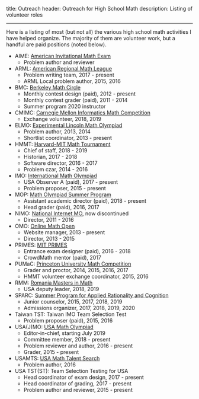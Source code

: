 title: Outreach
header: Outreach for High School Math
description: Listing of volunteer roles

---

Here is a listing of most (but not all)
the various high school math activities I have helped organize.
The majority of them are volunteer work,
but a handful are paid positions (noted below).

+ AIME: [American Invitational Math Exam](https://en.wikipedia.org/wiki/American_Invitational_Mathematics_Examination)
	+ Problem author and reviewer
+ ARML: [American Regional Math League](https://www.arml2.com)
	+ Problem writing team, 2017 - present
	+ ARML Local problem author, 2015, 2016
+ BMC: [Berkeley Math Circle](https://mathcircle.berkeley.edu/)
	+ Monthly contest design (paid), 2012 - present
	+ Monthly contest grader (paid), 2011 - 2014
	+ Summer program 2020 instructor
+ CMIMC: [Carnegie Mellon Informatics Math Competition](https://www.cmimc.org/)
	+ Exchange volunteer, 2018, 2019
+ ELMO: [Experimental Lincoln Math Olympiad](https://web.evanchen.cc/elmo/index.html)
	+ Problem author, 2013, 2014
	+ Shortlist coordinator, 2013 - present
+ HMMT: [Harvard-MIT Math Tournament](https://www.hmmt.org)
	+ Chief of staff, 2018 - 2019
	+ Historian, 2017 - 2018
	+ Software director, 2016 - 2017
	+ Problem czar, 2014 - 2016
+ IMO: [International Math Olympiad](https://www.imo-official.org)
	+ USA Observer A (paid), 2017 - present
	+ Problem proposer, 2015 - present
+ MOP: [Math Olympiad Summer Program](https://en.wikipedia.org/wiki/Mathematical_Olympiad_Summer_Program)
	+ Assistant academic director (paid), 2018 - present
	+ Head grader (paid), 2016, 2017
+ NIMO: [National Internet MO](https://internetolympiad.org/), now discontinued
	+ Director, 2011 - 2016
+ OMO: [Online Math Open](https://internetolympiad.org/pages/16-omo_acknow)
	+ Website manager, 2013 - present
	+ Director, 2013 - 2015
+ PRIMES: [MIT PRIMES](https://math.mit.edu/research/highschool/primes/index.php)
	+ Entrance exam designer (paid), 2016 - 2018
	+ CrowdMath mentor (paid), 2017
+ PUMaC: [Princeton University Math Competition](https://pumac.princeton.edu/)
	+ Grader and proctor, 2014, 2015, 2016, 2017
	+ HMMT volunteer exchange coordinator, 2015, 2016
+ RMM: [Romania Masters in Math](https://rmms.lbi.ro/)
	+ USA deputy leader, 2018, 2019
+ SPARC: [Summer Program for Applied Rationality and Cognition](https://sparc-camp.org/)
	+ Junior counselor, 2015, 2017, 2018, 2019
	+ Admissions organizer, 2017, 2018, 2019, 2020
+ Taiwan TST: Taiwan IMO Team Selection Test
	+ Problem proposer (paid), 2015, 2016
+ USA(J)MO: [USA Math Olympiad](https://en.wikipedia.org/wiki/United_States_of_America_Mathematical_Olympiad)
	+ Editor-in-chief, starting July 2019
	+ Committee member, 2018 - present
	+ Problem reviewer and author, 2016 - present
	+ Grader, 2015 - present
+ USAMTS: [USA Math Talent Search](https://usamts.org/)
	+ Problem author, 2016
+ USA TST(ST): Team Selection Testing for USA
	+ Head coordinator of exam design, 2017 - present
	+ Head coordinator of grading, 2017 - present
	+ Problem author and reviewer, 2015 - present
